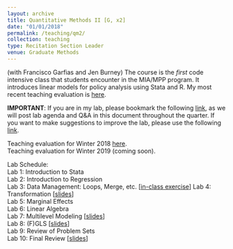 ```yaml
---
layout: archive
title: Quantitative Methods II [G, x2]
date: "01/01/2018"
permalink: /teaching/qm2/
collection: teaching
type: Recitation Section Leader
venue: Graduate Methods
---
```


(with Francisco Garfias and Jen Burney) The course is the _first_ code intensive class that students encounter in the MIA/MPP program. It introduces linear models for policy analysis using Stata and R. My most recent teaching evaluation is [here](https://shanexuan.github.io/files/qm2-eval-wi18.pdf). 

__IMPORTANT__: If you are in my lab, please bookmark the following [link](https://docs.google.com/document/d/1F5tciuW92cYoFBdOK6K8iF3StXAlTdj3yvYe44Wmx0Q/edit?usp=sharing), as we will post lab agenda and Q&A in this document throughout the quarter.  If you want to make suggestions to improve the lab, please use the following [link](https://goo.gl/forms/JLL7ErnN0zWa6ewX2).

Teaching evaluation for Winter 2018 [here](https://shanexuan.github.io/files/qm2-eval-wi18.pdf).  
Teaching evaluation for Winter 2019 (coming soon).

Lab Schedule:  
Lab 1: Introduction to Stata  
Lab 2: Introduction to Regression  
Lab 3: Data Management: Loops, Merge, etc. [[in-class exercise](https://shanexuan.github.io/files/loop-example.pdf)]
Lab 4: Transformation [[slides](https://shanexuan.github.io/files/qm2-slides/transform.pdf)]  
Lab 5: Marginal Effects  
Lab 6: Linear Algebra  
Lab 7: Multilevel Modeling [[slides](https://shanexuan.github.io/files/qm2-slides/multilevel.pdf)]  
Lab 8: (F)GLS [[slides](https://shanexuan.github.io/files/qm2-slides/gls.pdf)]  
Lab 9: Review of Problem Sets  
Lab 10: Final Review [[slides](https://shanexuan.github.io/files/qm2-slides/reg-short-ver.pdf)]  
